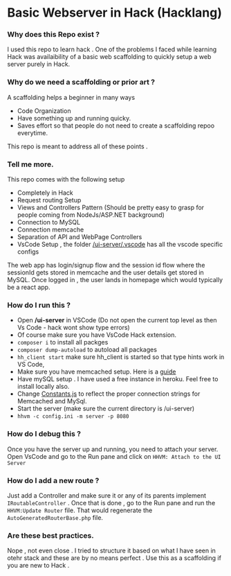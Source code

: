 # Basic Webserver in Hack (Hacklang)

### Why does this Repo exist ? 

I used this repo to learn hack . One of the problems I faced while learning Hack was availaibility of a basic web scaffolding to quickly setup a web server purely in Hack.

### Why do we need a scaffolding or prior art ? 

A scaffolding helps a beginner in many ways 

- Code Organization
- Have something up and running quicky.
- Saves effort so that people do not need to create a scaffolding repoo everytime.

This repo is meant to address all of these points .

### Tell me more.

This repo comes with the following setup

- Completely in Hack
- Request routing Setup 
- Views and Controllers Pattern (Should be pretty easy to grasp for people coming from NodeJs/ASP.NET background) 
- Connection to MySQL
- Connection memcache 
- Separation of API and WebPage Controllers
- VsCode Setup , the folder [/ui-server/.vscode](/ui-server/.vscode) has all the vscode specific configs

The web app has login/signup flow and the session id flow where the sessionId gets stored in memcache and the user details get stored in MySQL. Once logged in , the user lands in homepage which would typically be a react app.

### How do I run this ?

- Open **/ui-server** in VSCode (Do not open the current top level as then Vs Code - hack wont show type errors)
- Of course make sure you have VsCode Hack extension.
- `composer i` to install all packges
- `composer dump-autoload` to autoload all packages
- `hh_client start` make sure hh_client is started so that type hints work in VS Code,
- Make sure you have memcached setup. Here is a [guide](https://gist.github.com/tomysmile/ba6c0ba4488ea51e6423d492985a7953) 
- Have mySQL setup . I have used a free instance in heroku. Feel free to install locally also.
- Change [Constants.js](/ui-server/src/Constants.hack) to reflect the proper connection strings for Memcached and MySql.
- Start the server (make sure the current directory is /ui-server)
- ```hhvm -c config.ini -m server -p 8080```


### How do I debug this ?

Once you have the server up and running, you need to attach your server. Open VsCode and go to the Run pane and click on `HHVM: Attach to the UI Server`

### How do I add a new route ?
Just add a Controller and make sure it or any of its parents implement `IRoutableController` . Once that is done , go to the Run pane and run the `HHVM:Update Router` file. That would regenerate the `AutoGeneratedRouterBase.php` file.

### Are these best practices.
Nope , not even close . I tried to structure it based on what I have seen in otehr stack and these are by no means perfect . Use this as a scaffolding if you are new to Hack .

